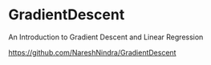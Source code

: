 # GradientDescent

An Introduction to Gradient Descent and Linear Regression

https://github.com/NareshNindra/GradientDescent
